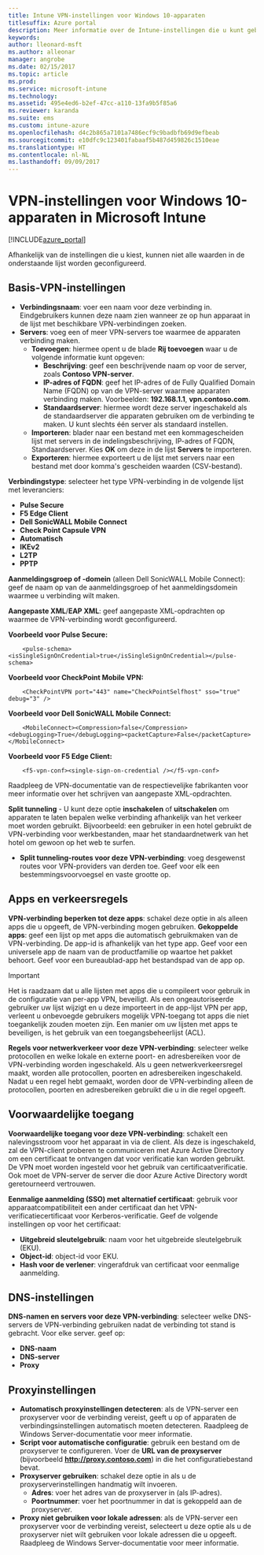 ```yaml
---
title: Intune VPN-instellingen voor Windows 10-apparaten
titlesuffix: Azure portal
description: Meer informatie over de Intune-instellingen die u kunt gebruiken om VPN-verbindingen op Windows 10-apparaten te configureren.
keywords: 
author: lleonard-msft
ms.author: alleonar
manager: angrobe
ms.date: 02/15/2017
ms.topic: article
ms.prod: 
ms.service: microsoft-intune
ms.technology: 
ms.assetid: 495e4ed6-b2ef-47cc-a110-13fa9b5f85a6
ms.reviewer: karanda
ms.suite: ems
ms.custom: intune-azure
ms.openlocfilehash: d4c2b865a7101a7486ecf9c9badbfb69d9efbeab
ms.sourcegitcommit: e10dfc9c123401fabaaf5b487d459826c1510eae
ms.translationtype: HT
ms.contentlocale: nl-NL
ms.lasthandoff: 09/09/2017
---
```

# <a name="vpn-settings-for-windows-10-devices-in-microsoft-intune"></a>VPN-instellingen voor Windows 10-apparaten in Microsoft Intune

[!INCLUDE[azure_portal](./includes/azure_portal.md)]

Afhankelijk van de instellingen die u kiest, kunnen niet alle waarden in de onderstaande lijst worden geconfigureerd.


## <a name="base-vpn-settings"></a>Basis-VPN-instellingen


- **Verbindingsnaam**: voer een naam voor deze verbinding in. Eindgebruikers kunnen deze naam zien wanneer ze op hun apparaat in de lijst met beschikbare VPN-verbindingen zoeken.
- **Servers**: voeg een of meer VPN-servers toe waarmee de apparaten verbinding maken.
    - **Toevoegen**: hiermee opent u de blade **Rij toevoegen** waar u de volgende informatie kunt opgeven:
        - **Beschrijving**: geef een beschrijvende naam op voor de server, zoals **Contoso VPN-server**.
        - **IP-adres of FQDN**: geef het IP-adres of de Fully Qualified Domain Name (FQDN) op van de VPN-server waarmee apparaten verbinding maken. Voorbeelden: **192.168.1.1**, **vpn.contoso.com**.
        - **Standaardserver**: hiermee wordt deze server ingeschakeld als de standaardserver die apparaten gebruiken om de verbinding te maken. U kunt slechts één server als standaard instellen.
    - **Importeren**: blader naar een bestand met een kommagescheiden lijst met servers in de indelingsbeschrijving, IP-adres of FQDN, Standaardserver. Kies **OK** om deze in de lijst **Servers** te importeren.
    - **Exporteren**: hiermee exporteert u de lijst met servers naar een bestand met door komma's gescheiden waarden (CSV-bestand).

**Verbindingstype**: selecteer het type VPN-verbinding in de volgende lijst met leveranciers:
- **Pulse Secure**
- **F5 Edge Client**
- **Dell SonicWALL Mobile Connect**
- **Check Point Capsule VPN**
- **Automatisch**
- **IKEv2**
- **L2TP**
- **PPTP**

**Aanmeldingsgroep of -domein** (alleen Dell SonicWALL Mobile Connect): geef de naam op van de aanmeldingsgroep of het aanmeldingsdomein waarmee u verbinding wilt maken.

**Aangepaste XML**/**EAP XML**: geef aangepaste XML-opdrachten op waarmee de VPN-verbinding wordt geconfigureerd.

**Voorbeeld voor Pulse Secure:**

```
    <pulse-schema><isSingleSignOnCredential>true</isSingleSignOnCredential></pulse-schema>
```

**Voorbeeld voor CheckPoint Mobile VPN:**

```
    <CheckPointVPN port="443" name="CheckPointSelfhost" sso="true" debug="3" />
```

**Voorbeeld voor Dell SonicWALL Mobile Connect:**

```
    <MobileConnect><Compression>false</Compression><debugLogging>True</debugLogging><packetCapture>False</packetCapture></MobileConnect>
```

**Voorbeeld voor F5 Edge Client:**

```
    <f5-vpn-conf><single-sign-on-credential /></f5-vpn-conf>
```

Raadpleeg de VPN-documentatie van de respectievelijke fabrikanten voor meer informatie over het schrijven van aangepaste XML-opdrachten.

**Split tunneling** - U kunt deze optie **inschakelen** of **uitschakelen** om apparaten te laten bepalen welke verbinding afhankelijk van het verkeer moet worden gebruikt. Bijvoorbeeld: een gebruiker in een hotel gebruikt de VPN-verbinding voor werkbestanden, maar het standaardnetwerk van het hotel om gewoon op het web te surfen.
- **Split tunneling-routes voor deze VPN-verbinding**: voeg desgewenst routes voor VPN-providers van derden toe. Geef voor elk een bestemmingsvoorvoegsel en vaste grootte op.

## <a name="apps-and-traffic-rules"></a>Apps en verkeersregels

**VPN-verbinding beperken tot deze apps**: schakel deze optie in als alleen apps die u opgeeft, de VPN-verbinding mogen gebruiken.
**Gekoppelde apps**: geef een lijst op met apps die automatisch gebruikmaken van de VPN-verbinding. De app-id is afhankelijk van het type app. Geef voor een universele app de naam van de productfamilie op waartoe het pakket behoort. Geef voor een bureaublad-app het bestandspad van de app op.

>[!IMPORTANT]
>Het is raadzaam dat u alle lijsten met apps die u compileert voor gebruik in de configuratie van per-app VPN, beveiligt. Als een ongeautoriseerde gebruiker uw lijst wijzigt en u deze importeert in de app-lijst VPN per app, verleent u onbevoegde gebruikers mogelijk VPN-toegang tot apps die niet toegankelijk zouden moeten zijn. Een manier om uw lijsten met apps te beveiligen, is het gebruik van een toegangsbeheerlijst (ACL).

**Regels voor netwerkverkeer voor deze VPN-verbinding**: selecteer welke protocollen en welke lokale en externe poort- en adresbereiken voor de VPN-verbinding worden ingeschakeld. Als u geen netwerkverkeersregel maakt, worden alle protocollen, poorten en adresbereiken ingeschakeld. Nadat u een regel hebt gemaakt, worden door de VPN-verbinding alleen de protocollen, poorten en adresbereiken gebruikt die u in die regel opgeeft.


## <a name="conditional-access"></a>Voorwaardelijke toegang

**Voorwaardelijke toegang voor deze VPN-verbinding**: schakelt een nalevingsstroom voor het apparaat in via de client. Als deze is ingeschakeld, zal de VPN-client proberen te communiceren met Azure Active Directory om een certificaat te ontvangen dat voor verificatie kan worden gebruikt. De VPN moet worden ingesteld voor het gebruik van certificaatverificatie. Ook moet de VPN-server de server die door Azure Active Directory wordt geretourneerd vertrouwen.

**Eenmalige aanmelding (SSO) met alternatief certificaat**: gebruik voor apparaatcompatibiliteit een ander certificaat dan het VPN-verificatiecertificaat voor Kerberos-verificatie. Geef de volgende instellingen op voor het certificaat: 

- **Uitgebreid sleutelgebruik**: naam voor het uitgebreide sleutelgebruik (EKU).
- **Object-id**: object-id voor EKU.
- **Hash voor de verlener**: vingerafdruk van certificaat voor eenmalige aanmelding.

## <a name="dns-settings"></a>DNS-instellingen

**DNS-namen en servers voor deze VPN-verbinding**: selecteer welke DNS-servers de VPN-verbinding gebruiken nadat de verbinding tot stand is gebracht.
Voor elke server. geef op:
- **DNS-naam**
- **DNS-server**
- **Proxy**

## <a name="proxy-settings"></a>Proxyinstellingen

- **Automatisch proxyinstellingen detecteren**: als de VPN-server een proxyserver voor de verbinding vereist, geeft u op of apparaten de verbindingsinstellingen automatisch moeten detecteren. Raadpleeg de Windows Server-documentatie voor meer informatie.
- **Script voor automatische configuratie**: gebruik een bestand om de proxyserver te configureren. Voer de **URL van de proxyserver** (bijvoorbeeld **http://proxy.contoso.com**) in die het configuratiebestand bevat.
- **Proxyserver gebruiken**: schakel deze optie in als u de proxyserverinstellingen handmatig wilt invoeren.
    - **Adres**: voer het adres van de proxyserver in (als IP-adres).
    - **Poortnummer**: voer het poortnummer in dat is gekoppeld aan de proxyserver.
- **Proxy niet gebruiken voor lokale adressen**: als de VPN-server een proxyserver voor de verbinding vereist, selecteert u deze optie als u de proxyserver niet wilt gebruiken voor lokale adressen die u opgeeft. Raadpleeg de Windows Server-documentatie voor meer informatie.
